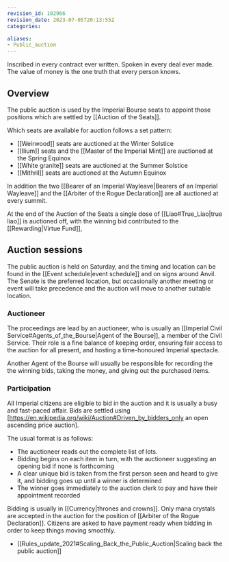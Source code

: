 ```yaml
---
revision_id: 102966
revision_date: 2023-07-05T20:13:55Z
categories:

aliases:
- Public_auction
---
```


Inscribed in every contract ever written. Spoken in every deal ever made. The value of money is the one truth that every person knows. 

## Overview
The public auction is used by the Imperial Bourse seats to appoint those positions which are settled by [[Auction of the Seats]].

Which seats are available for auction follows a set pattern:
* [[Weirwood]] seats are auctioned at the Winter Solstice
* [[Ilium]] seats and the [[Master of the Imperial Mint]] are auctioned at the Spring Equinox
* [[White granite]] seats are auctioned at the Summer Solstice
* [[Mithril]] seats are auctioned at the Autumn Equinox

In addition the two [[Bearer of an Imperial Wayleave|Bearers of an Imperial Wayleave]] and the [[Arbiter of the Rogue Declaration]] are all auctioned at every summit.

At the end of the Auction of the Seats a single dose of [[Liao#True_Liao|true liao]] is auctioned off, with the winning bid contributed to the [[Rewarding|Virtue Fund]],

## Auction sessions
The public auction is held on Saturday, and the timing and location can be found in the [[Event schedule|event schedule]] and on signs around Anvil. The Senate is the preferred location, but occasionally another meeting or event will take precedence and the auction will move to another suitable location.

### Auctioneer
The proceedings are lead by an auctioneer, who is usually an [[Imperial Civil Service#Agents_of_the_Bourse|Agent of the Bourse]], a member of the Civil Service. Their role is a fine balance of keeping order, ensuring fair access to the auction for all present, and hosting a time-honoured Imperial spectacle.

Another Agent of the Bourse will usually be responsible for recording the the winning bids, taking the money, and giving out the purchased items.

### Participation
All Imperial citizens are eligible to bid in the auction and it is usually a busy and fast-paced affair. Bids are settled using [https://en.wikipedia.org/wiki/Auction#Driven_by_bidders_only an open ascending price auction].

The usual format is as follows:
* The auctioneer reads out the complete list of lots.
* Bidding begins on each item in turn, with the auctioneer suggesting an opening bid if none is forthcoming
* A clear unique bid is taken from the first person seen and heard to give it, and bidding goes up until a winner is determined
* The winner goes immediately to the auction clerk to pay and have their appointment recorded

Bidding is usually in [[Currency|thrones and crowns]]. Only mana crystals are accepted in the auction for the position of [[Arbiter of the Rogue Declaration]]. Citizens are asked to have payment ready when bidding in order to keep things moving smoothly.


* [[Rules_update_2021#Scaling_Back_the_Public_Auction|Scaling back the public auction]]